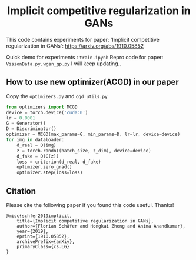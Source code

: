 <h1 align="center">Implicit competitive regularization in GANs</h1>

This code contains experiments for paper: 'Implicit competitive regularization in GANs': https://arxiv.org/abs/1910.05852

Quick demo for experiments : `train.ipynb`
Repro code for paper: `VisionData.py`, `wgan_gp.py`
I will keep updating..
## How to use new optimizer(ACGD) in our paper
Copy the `optimizers.py` and `cgd_utils.py`
```python
from optimizers import MCGD
device = torch.device('cuda:0')
lr = 0.0001
G = Generator()
D = Discriminator()
optimizer = MCGD(max_params=G, min_params=D, lr=lr, device=device)
for img in dataloader:
    d_real = D(img)
    z = torch.randn((batch_size, z_dim), device=device)
    d_fake = D(G(z))
    loss = criterion(d_real, d_fake)
    optimizer.zero_grad()
    optimizer.step(loss=loss)
```
## Citation
Please cite the following paper if you found this code useful. Thanks!
```
@misc{schfer2019implicit,
    title={Implicit competitive regularization in GANs},
    author={Florian Schäfer and Hongkai Zheng and Anima Anandkumar},
    year={2019},
    eprint={1910.05852},
    archivePrefix={arXiv},
    primaryClass={cs.LG}
}
```
